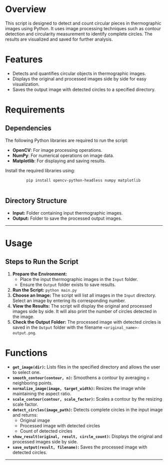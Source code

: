<h1>Overview</h1>
    <p>
        This script is designed to detect and count circular pieces in thermographic images using Python. 
        It uses image processing techniques such as contour detection and circularity measurement to identify complete circles. 
        The results are visualized and saved for further analysis.
    </p>
  <h1>Features</h1>
    <ul>
        <li>Detects and quantifies circular objects in thermographic images.</li>
        <li>Displays the original and processed images side by side for easy visualization.</li>
        <li>Saves the output image with detected circles to a specified directory.</li>
    </ul>
  <h1>Requirements</h1>
    <h2>Dependencies</h2>
    <p>The following Python libraries are required to run the script:</p>
    <ul>
        <li><strong>OpenCV</strong>: For image processing operations.</li>
        <li><strong>NumPy</strong>: For numerical operations on image data.</li>
        <li><strong>Matplotlib</strong>: For displaying and saving results.</li>
    </ul>
    <p>Install the required libraries using:</p>
    <pre>
        <code>pip install opencv-python-headless numpy matplotlib</code>
    </pre>
    <h2>Directory Structure</h2>
    <ul>
        <li><strong>Input:</strong> Folder containing input thermographic images.</li>
        <li><strong>Output:</strong> Folder to save the processed output images.</li>
    </ul>
    <hr>
  <h1>Usage</h1>
    <h2>Steps to Run the Script</h2>
    <ol>
        <li><strong>Prepare the Environment:</strong>
            <ul>
                <li>Place the input thermographic images in the <code>Input</code> folder.</li>
                <li>Ensure the <code>Output</code> folder exists to save results.</li>
            </ul>
        </li>
        <li><strong>Run the Script:</strong>
            <code>python main.py</code>
        </li>
        <li><strong>Choose an Image:</strong> 
            The script will list all images in the <code>Input</code> directory. Select an image by entering its corresponding number.
        </li>
        <li><strong>View the Results:</strong> 
            The script will display the original and processed images side by side. It will also print the number of circles detected in the image.
        </li>
        <li><strong>Check the Output Folder:</strong> 
            The processed image with detected circles is saved in the <code>Output</code> folder with the filename <code>&lt;original_name&gt;-output.png</code>.
        </li>
    </ol>
  <h1>Functions</h1>
    <ul>
        <li><strong><code>get_image(dir)</code>:</strong> Lists files in the specified directory and allows the user to select one.</li>
        <li><strong><code>smooth_contour(contour, n)</code>:</strong> Smoothens a contour by averaging <code>n</code> neighboring points.</li>
        <li><strong><code>normalize_image(image, target_width)</code>:</strong> Resizes the image while maintaining the aspect ratio.</li>
        <li><strong><code>scale_contour(contour, scale_factor)</code>:</strong> Scales a contour by the resizing scale factor.</li>
        <li><strong><code>detect_circles(image_path)</code>:</strong> Detects complete circles in the input image and returns:
            <ul>
                <li>Original image</li>
                <li>Processed image with detected circles</li>
                <li>Count of detected circles</li>
            </ul>
        </li>
        <li><strong><code>show_result(original, result, circle_count)</code>:</strong> Displays the original and processed images side by side.</li>
        <li><strong><code>save_output(result, filename)</code>:</strong> Saves the processed image with detected circles.</li>
    </ul>
    <hr>

